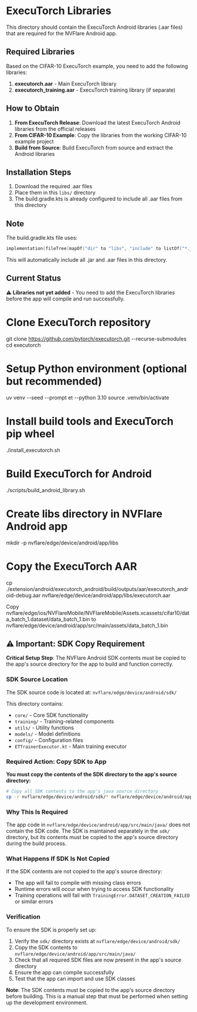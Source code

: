 # ExecuTorch Libraries

This directory should contain the ExecuTorch Android libraries (.aar files) that are required for the NVFlare Android app.

## Required Libraries

Based on the CIFAR-10 ExecuTorch example, you need to add the following libraries:

1. **executorch.aar** - Main ExecuTorch library
2. **executorch_training.aar** - ExecuTorch training library (if separate)

## How to Obtain

1. **From ExecuTorch Release**: Download the latest ExecuTorch Android libraries from the official releases
2. **From CIFAR-10 Example**: Copy the libraries from the working CIFAR-10 example project
3. **Build from Source**: Build ExecuTorch from source and extract the Android libraries

## Installation Steps

1. Download the required .aar files
2. Place them in this `libs/` directory
3. The build.gradle.kts is already configured to include all .aar files from this directory

## Note

The build.gradle.kts file uses:
```kotlin
implementation(fileTree(mapOf("dir" to "libs", "include" to listOf("*.jar", "*.aar"))))
```

This will automatically include all .jar and .aar files in this directory.

## Current Status

⚠️ **Libraries not yet added** - You need to add the ExecuTorch libraries before the app will compile and run successfully.

# Clone ExecuTorch repository
git clone https://github.com/pytorch/executorch.git --recurse-submodules
cd executorch

# Setup Python environment (optional but recommended)
uv venv --seed --prompt et --python 3.10
source .venv/bin/activate

# Install build tools and ExecuTorch pip wheel
./install_executorch.sh

# Build ExecuTorch for Android
./scripts/build_android_library.sh

# Create libs directory in NVFlare Android app
mkdir -p nvflare/edge/device/android/app/libs

# Copy the ExecuTorch AAR
cp ./extension/android/executorch_android/build/outputs/aar/executorch_android-debug.aar nvflare/edge/device/android/app/libs/executorch.aar

Copy nvflare/edge/ios/NVFlareMobile/NVFlareMobile/Assets.xcassets/cifar10/data_batch_1.dataset/data_batch_1.bin to nvflare/edge/device/android/app/src/main/assets/data_batch_1.bin

## ⚠️ Important: SDK Copy Requirement

**Critical Setup Step**: The NVFlare Android SDK contents must be copied to the app's source directory for the app to build and function correctly.

### SDK Source Location
The SDK source code is located at: `nvflare/edge/device/android/sdk/`

This directory contains:
- `core/` - Core SDK functionality
- `training/` - Training-related components  
- `utils/` - Utility functions
- `models/` - Model definitions
- `config/` - Configuration files
- `ETTrainerExecutor.kt` - Main training executor

### Required Action: Copy SDK to App
**You must copy the contents of the SDK directory to the app's source directory:**

```bash
# Copy all SDK contents to the app's java source directory
cp -r nvflare/edge/device/android/sdk/* nvflare/edge/device/android/app/src/main/java/
```

### Why This Is Required
The app code in `nvflare/edge/device/android/app/src/main/java/` does not contain the SDK code. The SDK is maintained separately in the `sdk/` directory, but its contents must be copied to the app's source directory during the build process.

### What Happens If SDK Is Not Copied
If the SDK contents are not copied to the app's source directory:
- The app will fail to compile with missing class errors
- Runtime errors will occur when trying to access SDK functionality
- Training operations will fail with `TrainingError.DATASET_CREATION_FAILED` or similar errors

### Verification
To ensure the SDK is properly set up:
1. Verify the `sdk/` directory exists at `nvflare/edge/device/android/sdk/`
2. Copy the SDK contents to `nvflare/edge/device/android/app/src/main/java/`
3. Check that all required SDK files are now present in the app's source directory
4. Ensure the app can compile successfully
5. Test that the app can import and use SDK classes

**Note**: The SDK contents must be copied to the app's source directory before building. This is a manual step that must be performed when setting up the development environment.

